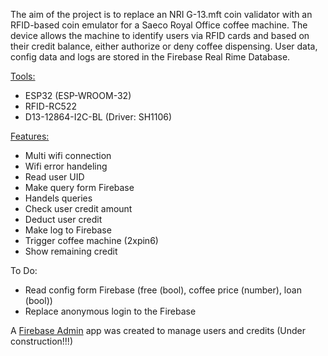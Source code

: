 The aim of the project is to replace an NRI G-13.mft coin validator with an RFID-based coin emulator for a Saeco Royal Office coffee machine. The device allows the machine to identify users via RFID cards and based on their credit balance, either authorize or deny coffee dispensing. User data, config data and logs are stored in the Firebase Real Rime Database.

<ins>Tools:</ins>
- ESP32 (ESP-WROOM-32)
- RFID-RC522
- D13-12864-I2C-BL (Driver: SH1106)
  
<ins>Features:</ins>
- Multi wifi connection
- Wifi error handeling
- Read user UID
- Make query form Firebase
- Handels queries  
- Check user credit amount 
- Deduct user credit
- Make log to Firebase
- Trigger coffee machine (2xpin6)
- Show remaining credit

To Do:
- Read config form Firebase (free (bool), coffee price (number), loan (bool))
- Replace anonymous login to the Firebase

A [Firebase Admin](https://github.com/vlszabolcs/firebaseUI) app was created to manage users and credits (Under construction!!!)
